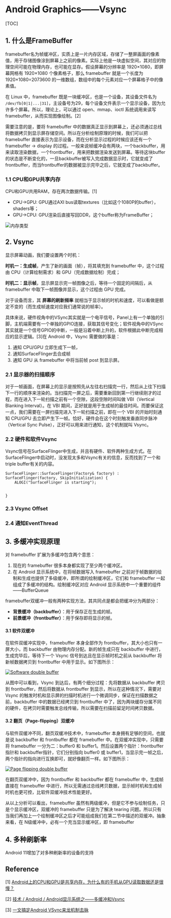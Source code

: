 # Android Graphics——Vsync

[TOC]

## 1. 什么是FrameBuffer

framebuffer名为帧缓冲区，实质上是一片内存区域，存储了一整屏画面的像素值，用于存储图像涂到屏幕上之前的像素。实际上他是一块虚拟空间，其对应的物理空间可能在物理内存，也可能在显存。假设屏幕的分辨率是 1920×1080，即屏幕网格有 1920×1080 个像素格子，那么 framebuffer 就是一个长度为 1920×1080=2073600 的一维数组，数组中的每个元素对应一个屏幕格子中的像素值。

在 Linux 中，framebuffer 既是一块缓冲区，也是一个设备，其设备文件名为 `/dev/fb[0|1|...|31]`，主设备号为29，每个设备文件表示一个显示设备，因为允许多个屏幕。所以，理论上，可以通过 open、mmap、ioctl 系统调用来读写 framebuffer，从而实现图像绘制。[2]

需要注意的是，要将 framebuffer 中的数据真正显示到屏幕上，还必须通过总线将数据拷贝到显示屏存储空间。所以在分析绘制原理的时候，我们可以把 framebuffer 直接表示为显示设备，而在分析显示过程的时候应该还有一个 framebuffer -> display 的过程。一般来说帧缓冲会有两块，一个backbuffer，用来读取渲染数据，一个frontbuffer，用来把数据渲染发送到屏幕。等待这块buffer的状态是不断变化的，一旦backbuffer被写入完成数据显示时，它就变成了frontbuffer，而当frontbuffer的数据被显示完毕之后，它就变成了backbuffer。

### 1.1 CPU和GPU共享内存

CPU和GPU共用RAM，存在两次数据传输。[1]

- CPU->GPU: GPU通过AXI bus读取textures（比如这个1080P的buffer），shaders等；
- GPU->CPU: GPU渲染后直接写回DDR，这个buffer称为FrameBuffer；

![内存类型](https://developer.android.com/static/images/games/memory-types.svg?hl=zh-cn)

## 2. Vsync

显示屏幕动画，我们要设置两个时机：

**时机一：生成帧**，产生了新的画面（帧），将其填充到 framebuffer 中，这个过程由 CPU（计算绘制需求）和 GPU（完成数据绘制）完成；

**时机二：显示帧**，显示屏显示完一帧图像之后，等待一个固定的间隔后，从 framebuffer 中取下一帧图像并显示，这个过程由 GPU 完成。

对于设备而言，其 **屏幕的刷新频率** 就相当于显示帧的时机和速度，可以看做是额定不变的（而生成帧速度对应我们通常说的帧率）。

具体来说，硬件视角中的VSync其实就是一个电平信号，Panel上有一个单独的引脚，主机端需要有一个单独的GPIO连接，获取其信号变化；软件视角中的VSync其实就是一个信号GPIO的中断，一般是沿着中断上升的，软件根据此中断完成相应的显示逻辑。[3]在 Android 中，Vsync 需要做的事是：

1. 通知 CPU/GPU 立即生成下一帧，
2. 通知SurfaceFlinger去合成帧
3. 通知 GPU 从 framebuffer 中将当前帧 post 到显示屏。

### 2.1 显示器的扫描顺序

对于一帧画面，在屏幕上的显示是按照先从左往右扫描完一行，然后从上往下扫描下一行的顺序来渲染的。当扫描完一屏之后，需要重新回到第一行继续刚才的过程，而在进入下一轮扫描之前有一个空隙，这段空隙时间叫做 VBI（Vertical Blanking Interval）。在 VBI 期间，正好就是用于生成帧的最佳时间。而要保证这一点，我们需要在一屏扫描完进入下一轮扫描之前，即在一个 VBI 的开始时刻通知 CPU/GPU 去立即产生下一帧。恰好，硬件会在这个时刻触发垂直同步脉冲（Vertical Sync Pulse），正好可以用来进行通知，这个机制就叫 Vsync。

### 2.2 硬件和软件Vsync

Vsync信号在SurfaceFlinger中生成，并且有硬件、软件两种生成方式。在SurfaceFlinger中启动时，没发现太多和Vsync有关的信息，反而找到了一个和triple buffer有关的内容。

```
SurfaceFlinger::SurfaceFlinger(Factory& factory) : SurfaceFlinger(factory, SkipInitialization) {
    ALOGI("SurfaceFlinger is starting");
    
    
}
```



### 2.3 Vsync Offset

### 2.4 通知EventThread

## 3. 多缓冲实现原理

对 framebuffer 扩展为多缓冲包含两个意思：

1. 现在的 framebuffer 很多本身都实现了至少两个缓冲区。
2. 在 Android 显示系统中，在将帧数据写入 framebuffer 之前对于帧数据的绘制和生成也提供了多级缓冲，即所谓的绘制缓冲区，它们和 framebuffer 一起组成了多缓冲的结构。绘制缓冲区对应 Android 显示系统中一个重要的组件——BufferQueue

framebuffer双缓冲一般有两种实现方法，其共同点是都会把缓冲分为两部分：

- **背景缓冲（backbuffer）**：用于保存正在生成的帧。
- **前景缓冲（frontbuffer）**：用于保存即将显示的帧。

#### 3.1 软件双缓冲

在软件双缓冲实现中，framebuffer 本身全部作为 frontbuffer，其大小也只有一屏大小，而 backbuffer 由物理内存分配。新的帧生成只在 backbuffer 中进行，生成完毕后，等待下一个 Vsync 信号到达且在显示帧时机之前从 backbuffer 将新帧数据拷贝到 frontbuffer 中用于显示。如下图所示：

[![Software double buffer](https://raw.githubusercontent.com/huanzhiyazi/articles/master/%E6%8A%80%E6%9C%AF/android/Android%E6%98%BE%E7%A4%BA%E7%B3%BB%E7%BB%9F%E4%B9%8B%E2%80%94%E2%80%94framebuffer%E5%92%8CVsync/images/software_double_buffer.png)](https://raw.githubusercontent.com/huanzhiyazi/articles/master/技术/android/Android显示系统之——framebuffer和Vsync/images/software_double_buffer.png)

从图中可以看到，Vsync 到达后，有两个细分过程：先将数据从 backbuffer 拷贝到 frontbuffer，然后将数据从 frontbuffer 到显示，所以在这种情况下，需要对 Vsync 的触发时机和显示屏的扫描时机进行一个微调同步，保证在扫描数据之前，backbuffer 中的数据已经拷贝到 frontbuffer 中了，因为两块缓存分属不同的硬件，在拷贝时需要触发总线传输，所以需要在扫描前留足时间拷贝数据。

#### 3.2 翻页（Page-flipping）双缓冲

与软件双缓冲不同，翻页双缓冲技术中，framebuffer 本身拥有足够的空间，也就是说 backbuffer 和 frontbuffer 都在 framebuffer 中。在双缓冲实现中，只需要将 framebuffer 一分为二：buffer0 和 buffer1。然后设置两个指针：frontbuffer指针和 backbuffer指针，它们分别指向 buffer0 或 buffer1，当显示完一帧之后，两个指针的指向进行互换即可，就好像翻页一样。如下图所示：

[![Page flipping double buffer](https://raw.githubusercontent.com/huanzhiyazi/articles/master/%E6%8A%80%E6%9C%AF/android/Android%E6%98%BE%E7%A4%BA%E7%B3%BB%E7%BB%9F%E4%B9%8B%E2%80%94%E2%80%94framebuffer%E5%92%8CVsync/images/page_flipping_double_buffer.png)](https://raw.githubusercontent.com/huanzhiyazi/articles/master/技术/android/Android显示系统之——framebuffer和Vsync/images/page_flipping_double_buffer.png)

在翻页双缓冲中，因为 frontbuffer 和 backbuffer 都在 framebuffer 中，生成帧直接在 framebuffer 中进行，所以无需通过总线拷贝数据，显示帧时机和生成帧时机也更可控，比软件双缓冲技术性能更好。

从以上分析可以看出，framebuffer 虽然有两级缓冲，但是它不参与绘制任务，只是个显示缓冲区，双缓冲的 framebuffer 只是为了解决 tearing 问题。所以只有当我们再加上一个绘制缓冲区之后才可能组成我们在第二节中描述的双缓冲。抽象来看，在 N级缓冲中，必有一个充当显示缓冲区，即 framebuffer

## 4. 多种刷新率

Android 11增加了对多种刷新率的设备的支持

## Reference

[1] [Android上的CPU和GPU是共享内存，为什么有的手机从GPU读取数据还是很慢？](https://blog.csdn.net/tujidi1csd/article/details/119380690 )

[2] [技术 / Android / Android显示系统之——多缓冲和Vsync](https://github.com/huanzhiyazi/articles/issues/28#top)

[3] [一文搞定Android VSync来龙机制去脉](https://zhuanlan.zhihu.com/p/648723779)